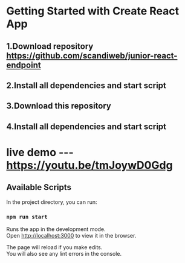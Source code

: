# Getting Started with Create React App

## 1.Download  repository https://github.com/scandiweb/junior-react-endpoint  
## 2.Install all dependencies and start script
## 3.Download this repository
## 4.Install all dependencies and start script

# live demo  --- https://youtu.be/tmJoywD0Gdg

## Available Scripts

In the project directory, you can run:

### `npm run start`

Runs the app in the development mode.\
Open [http://localhost:3000](http://localhost:3000) to view it in the browser.

The page will reload if you make edits.\
You will also see any lint errors in the console.



